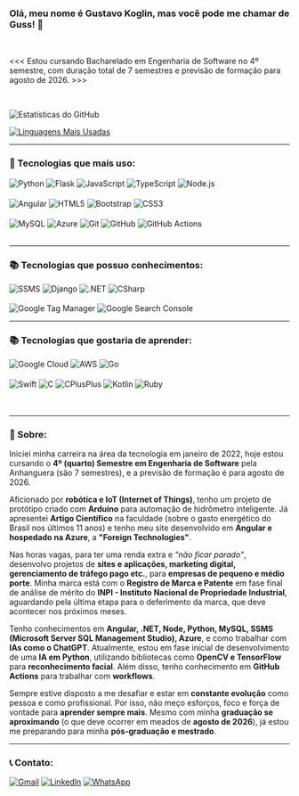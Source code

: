 ### Olá, meu nome é Gustavo Koglin, mas você pode me chamar de Guss! 👋  

<br/>

<<< Estou cursando Bacharelado em Engenharia de Software no 4º semestre, com duração total de 7 semestres e previsão de formação para agosto de 2026. >>>  

<br/>

![Estatísticas do GitHub](https://github-readme-stats.vercel.app/api?username=GustavoKoglin&show_icons=true&theme=tokyonight&hide_border=true&locale=pt-br)

[![Linguagens Mais Usadas](https://github-readme-stats.vercel.app/api/top-langs/?username=GustavoKoglin&layout=compact&theme=radical&langs_count=6&locale=pt-br)](https://github.com/anuraghazra/github-readme-stats)


---

### 🚀 Tecnologias que mais uso:
<div style="display: inline_block">    
    <img align="center" alt="Python" src="https://img.shields.io/badge/Python-14354C?style=for-the-badge&logo=python&logoColor=white" />
    <img align="center" alt="Flask" src="https://img.shields.io/badge/Flask-000000?style=for-the-badge&logo=flask&logoColor=white" />    
    <img align="center" alt="JavaScript" src="https://img.shields.io/badge/JavaScript-F7DF1E?style=for-the-badge&logo=javascript&logoColor=black" />
    <img align="center" alt="TypeScript" src="https://img.shields.io/badge/TypeScript-007ACC?style=for-the-badge&logo=typescript&logoColor=white" />
    <img align="center" alt="Node.js" src="https://img.shields.io/badge/Node.js-339933?style=for-the-badge&logo=node.js&logoColor=white" /><br/><br/>
    <img align="center" alt="Angular" src="https://img.shields.io/badge/Angular-DD0031?style=for-the-badge&logo=angular&logoColor=white" />
    <img align="center" alt="HTML5" src="https://img.shields.io/badge/HTML5-E34F26?style=for-the-badge&logo=html5&logoColor=white" />
    <img align="center" alt="Bootstrap" src="https://img.shields.io/badge/Bootstrap-563D7C?style=for-the-badge&logo=bootstrap&logoColor=white" />
    <img align="center" alt="CSS3" src="https://img.shields.io/badge/CSS3-1572B6?style=for-the-badge&logo=css3&logoColor=white" /><br/><br/>
    <img align="center" alt="MySQL" src="https://img.shields.io/badge/MySQL-00000F?style=for-the-badge&logo=mysql&logoColor=white" />
    <img align="center" alt="Azure" src="https://img.shields.io/badge/Microsoft_Azure-0089D6?style=for-the-badge&logo=microsoft-azure&logoColor=white" />
    <img align="center" alt="Git" src="https://img.shields.io/badge/GIT-E44C30?style=for-the-badge&logo=git&logoColor=white" />
    <img align="center" alt="GitHub" src="https://img.shields.io/badge/GitHub-181717?style=for-the-badge&logo=github&logoColor=white" />
    <img align="center" alt="GitHub Actions" src="https://img.shields.io/badge/GitHub_Actions-2088FF?style=for-the-badge&logo=github-actions&logoColor=white" /><br/><br/>
</div>

---
### 📚 Tecnologias que possuo conhecimentos:
<div style="display: inline_block">
    <img align="center" alt="SSMS" src="https://img.shields.io/badge/SSMS-CC2927?style=for-the-badge&logo=microsoft-sql-server&logoColor=white" />
    <img align="center" alt="Django" src="https://img.shields.io/badge/Django-092E20?style=for-the-badge&logo=django&logoColor=white" />
    <img align="center" alt=".NET" src="https://img.shields.io/badge/.NET-5C2D91?style=for-the-badge&logo=.net&logoColor=white" />
    <img align="center" alt="CSharp" src="https://img.shields.io/badge/C%23-239120?style=for-the-badge&logo=c-sharp&logoColor=white" /><br/><br/>
    <img align="center" alt="Google Tag Manager" src="https://img.shields.io/badge/Google_Tag_Manager-246FDB?style=for-the-badge&logo=google-tag-manager&logoColor=white" />
    <img align="center" alt="Google Search Console" src="https://img.shields.io/badge/Google_Search_Console-4285F4?style=for-the-badge&logo=google-search-console&logoColor=white" />
<div/>
    
---
### 📚 Tecnologias que gostaria de aprender:
<div style="display: inline_block">
    <img align="center" alt="Google Cloud" src="https://img.shields.io/badge/Google_Cloud-4285F4?style=for-the-badge&logo=google-cloud&logoColor=white" />
    <img align="center" alt="AWS" src="https://img.shields.io/badge/Amazon_AWS-232F3E?style=for-the-badge&logo=amazon-aws&logoColor=white" />
    <img align="center" alt="Go" src="https://img.shields.io/badge/Go-00ADD8?style=for-the-badge&logo=go&logoColor=white" /><br/><br/>
    <img align="center" alt="Swift" src="https://img.shields.io/badge/Swift-FA7343?style=for-the-badge&logo=swift&logoColor=white" />
    <img align="center" alt="C" src="https://img.shields.io/badge/C-00599C?style=for-the-badge&logo=c&logoColor=white" />
    <img align="center" alt="CPlusPlus" src="https://img.shields.io/badge/C%2B%2B-00599C?style=for-the-badge&logo=c%2B%2B&logoColor=white" />
    <img align="center" alt="Kotlin" src="https://img.shields.io/badge/Kotlin-0095D5?&style=for-the-badge&logo=kotlin&logoColor=white" />
    <img align="center" alt="Ruby" src="https://img.shields.io/badge/Ruby-CC342D?style=for-the-badge&logo=ruby&logoColor=white" />
</div>
<br/>
<br/>

---

### 📌 Sobre:

Iniciei minha carreira na área da tecnologia em janeiro de 2022, hoje estou cursando o **4º (quarto) Semestre em Engenharia de Software** pela Anhanguera (são 7 semestres), e a previsão de formação é para agosto de 2026.

Aficionado por **robótica e IoT (Internet of Things)**, tenho um projeto de protótipo criado com **Arduino** para automação de hidrômetro inteligente. Já apresentei **Artigo Científico** na faculdade (sobre o gasto energético do Brasil nos últimos 11 anos) e tenho meu site desenvolvido em **Angular e hospedado na Azure**, a **"Foreign Technologies"**.

Nas horas vagas, para ter uma renda extra e *"não ficar parado"*, desenvolvo projetos de **sites e aplicações, marketing digital, gerenciamento de tráfego pago etc.**, para **empresas de pequeno e médio porte**. Minha marca está com o **Registro de Marca e Patente** em fase final de análise de mérito do **INPI - Instituto Nacional de Propriedade Industrial**, aguardando pela última etapa para o deferimento da marca, que deve acontecer nos próximos meses.

Tenho conhecimentos em **Angular, .NET, Node, Python, MySQL, SSMS (Microsoft Server SQL Management Studio), Azure**, e como trabalhar com **IAs como o ChatGPT**. Atualmente, estou em fase inicial de desenvolvimento de uma **IA em Python**, utilizando bibliotecas como **OpenCV e TensorFlow** para **reconhecimento facial**. Além disso, tenho conhecimento em **GitHub Actions** para trabalhar com **workflows**.

Sempre estive disposto a me desafiar e estar em **constante evolução** como pessoa e como profissional. Por isso, não meço esforços, foco e força de vontade para **aprender sempre mais**. Mesmo com minha **graduação se aproximando** (o que deve ocorrer em meados de **agosto de 2026**), já estou me preparando para minha **pós-graduação e mestrado**.


---

### 📞 Contato:
[![Gmail](https://img.shields.io/badge/Gmail-D14836?style=for-the-badge&logo=gmail&logoColor=white)](<mailto:engcomputacao.gustavokoglin@gmail.com>)
[![LinkedIn](https://img.shields.io/badge/LinkedIn-0077B5?style=for-the-badge&logo=linkedin&logoColor=white)](https://www.linkedin.com/in/gustavokoglin/)
[![WhatsApp](https://img.shields.io/badge/WhatsApp-25D366?style=for-the-badge&logo=whatsapp&logoColor=white)](https://wa.me/+5566981055829)
